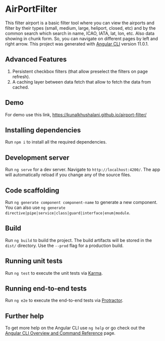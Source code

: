# AirPortFilter

This filter airport is a basic filter tool where you can view the airports and filter by their
types (small, medium, large, heliport, closed, etc) and by the common search which search
in name, ICAO, IATA, lat, lon, etc. Also data showing in chunk form. So, you can navigate on
different pages by left and right arrow.
This project was generated with [Angular CLI](https://github.com/angular/angular-cli) version 11.0.1.

## Advanced Features

1. Persistent checkbox filters (that allow preselect the filters on page refresh).
2. A caching layer between data fetch that allow to fetch the data from cached.

## Demo

For demo use this link, https://kunalkhushalani.github.io/airport-filter/

## Installing dependencies

Run `npm i` to install all the required dependencies.

## Development server

Run `ng serve` for a dev server. Navigate to `http://localhost:4200/`. The app will automatically reload if you change any of the source files.

## Code scaffolding

Run `ng generate component component-name` to generate a new component. You can also use `ng generate directive|pipe|service|class|guard|interface|enum|module`.

## Build

Run `ng build` to build the project. The build artifacts will be stored in the `dist/` directory. Use the `--prod` flag for a production build.

## Running unit tests

Run `ng test` to execute the unit tests via [Karma](https://karma-runner.github.io).

## Running end-to-end tests

Run `ng e2e` to execute the end-to-end tests via [Protractor](http://www.protractortest.org/).

## Further help

To get more help on the Angular CLI use `ng help` or go check out the [Angular CLI Overview and Command Reference](https://angular.io/cli) page.
